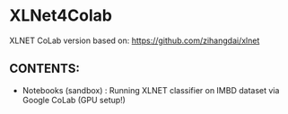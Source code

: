 # XLNet4Colab
XLNET CoLab version based on: https://github.com/zihangdai/xlnet


## CONTENTS:

- Notebooks (sandbox) : Running XLNET classifier on IMBD dataset via Google CoLab (GPU setup!)
